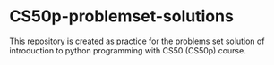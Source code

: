 # CS50p-problemset-solutions

This repository is created as practice for the problems set solution of introduction to python programming with CS50 (CS50p) course.
